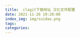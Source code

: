 ```yaml
---
title:  clagit下载地址 汉化文件配置
date: 2021-11-26 19:20:00
index_img: img/suidao.png
tags:  
categories:  
---
```




